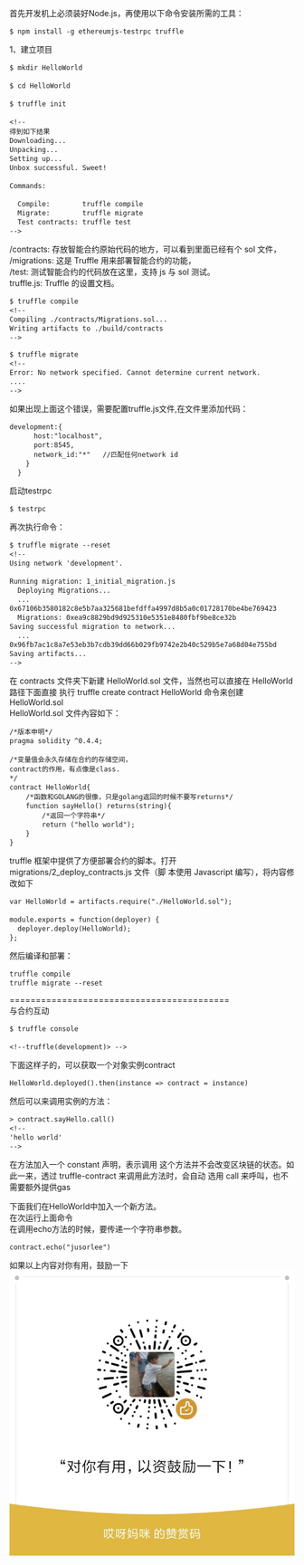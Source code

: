 首先开发机上必须装好Node.js，再使用以下命令安装所需的工具：
```
$ npm install -g ethereumjs-testrpc truffle
```


1、建立项目
```
$ mkdir HelloWorld

$ cd HelloWorld

$ truffle init

<!--
得到如下结果
Downloading...
Unpacking...
Setting up...
Unbox successful. Sweet!

Commands:

  Compile:        truffle compile
  Migrate:        truffle migrate
  Test contracts: truffle test
-->

```
/contracts: 存放智能合约原始代码的地方，可以看到里面已经有个 sol 文件，<BR>
/migrations: 这是 Truffle 用来部署智能合约的功能，<BR>
/test: 测试智能合约的代码放在这里，支持 js 与 sol 测试。<BR>
truffle.js: Truffle 的设置文档。<br>
```
$ truffle compile
<!--
Compiling ./contracts/Migrations.sol...
Writing artifacts to ./build/contracts
-->
```
```
$ truffle migrate
<!--
Error: No network specified. Cannot determine current network.
....
-->

```
如果出现上面这个错误，需要配置truffle.js文件,在文件里添加代码：
```
development:{
      host:"localhost",
      port:8545,
      network_id:"*"   //匹配任何network id
    }
  }
```
启动testrpc
```
$ testrpc
```

再次执行命令：
```
$ truffle migrate --reset
<!--
Using network 'development'.

Running migration: 1_initial_migration.js
  Deploying Migrations...
  ... 0x67106b3580182c8e5b7aa325681befdffa4997d8b5a0c01728170be4be769423
  Migrations: 0xea9c8829bd9d925310e5351e8480fbf9be8ce32b
Saving successful migration to network...
  ... 0x96fb7ac1c8a7e53eb3b7cdb39dd66b029fb9742e2b40c529b5e7a68d04e755bd
Saving artifacts...
-->
```
在 contracts 文件夹下新建 HelloWorld.sol 文件，当然也可以直接在 HelloWorld 路径下面直接
执行 truffle create contract HelloWorld 命令来创建 HelloWorld.sol <br>
HelloWorld.sol 文件內容如下：

```
/*版本申明*/
pragma solidity ^0.4.4;

/*变量值会永久存储在合约的存储空间，
contract的作用，有点像是class.
*/
contract HelloWorld{
    /*函数和GOLANG的很像，只是golang返回的时候不要写returns*/
	function sayHello() returns(string){
        /*返回一个字符串*/
		return ("hello world");
	}
}
```
truffle 框架中提供了方便部署合约的脚本。打开 migrations/2_deploy_contracts.js 文件（脚
本使用 Javascript 编写），将内容修改如下

```
var HelloWorld = artifacts.require("./HelloWorld.sol");

module.exports = function(deployer) {
  deployer.deploy(HelloWorld);
};
```

然后编译和部署：
```
truffle compile
truffle migrate --reset
```
==========================================<br>
与合约互动

```
$ truffle console

<!--truffle(development)> -->

```
下面这样子的，可以获取一个对象实例contract

```
HelloWorld.deployed().then(instance => contract = instance)
```
然后可以来调用实例的方法：

```
> contract.sayHello.call()
<!--
'hello world'
-->
```
在方法加入一个 constant 声明，表示调用
这个方法并不会改变区块链的状态。如此一来，透过 truffle-contract 来调用此方法时，会自动
选用 call 来呼叫，也不需要额外提供gas

下面我们在HelloWorld中加入一个新方法。<br>
在次运行上面命令<br>
在调用echo方法的时候，要传递一个字符串参数。

```
contract.echo("jusorlee")
```

如果以上内容对你有用，鼓励一下<br>
![打赏](https://raw.githubusercontent.com/jusorlee/blockchain/master/zan.jpg)
